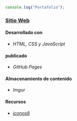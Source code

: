 ```js
console.log("Portafolio");
```

### [Sitio Web](https://luispicon.online/)

#### Desarrollado con

- _HTML, CSS y JavaScript_

#### publicado

- _GitHub Pages_

#### Almacenamiento de contenido

- _Imgur_

#### Recursos

- _[iconos8](https://iconos8.es/)_

